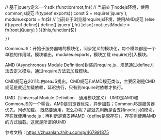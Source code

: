   // 基于jquery定义一个sdk
    (function(root,fn){
      // 当前处于nodejs环境，使用commonjs规范
      if(typeof exports){
        const $ = require('jquery');
        module.exports = fn($)
        // 当前处于浏览器requirejs环境，使用AMD规范
      }else if(typeof define){
        define(['jquery'],fn)
      }else{
        root.testModule = fn(root.jQuery)
      }
    })(this,function($){

    })

CommonJS：开始于服务器端的模块化，同步定义的模块化，每个模块都是一个单独的作用域，模块输出，modules.exports，模块加载 require()引入模块。

AMD (Asynchronous Module Definition)封装的require.js，规范通过define方法去定义模块，通过require方法去加载模块。

CMD规范在2011年由seaJS提出，CMD规范和AMD规范类似，主要区别是CMD规范是就近加载依赖，延迟执行，只有到require时依赖才执行。

UMD（Universal Module Definition - 通用模块定义）
UMD是AMD和CommonJS的一个糅合。AMD是浏览器优先，异步加载；CommonJS是服务器优先，同步加载。
既然要通用，怎么办呢？那就先判断是否支持node.js的模块，存在就使用node.js；再判断是否支持AMD（define是否存在），存在则使用AMD的方式加载。这就是所谓的UMD

参考文档：https://zhuanlan.zhihu.com/p/467991875